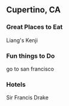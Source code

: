 ## Cupertino, CA

### Great Places to Eat

Liang's
Kenji

### Fun things to Do

go to san francisco

### Hotels

Sir Francis Drake
